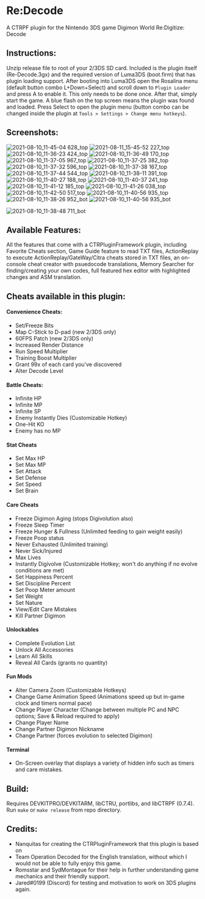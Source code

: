 # Re:Decode
 A CTRPF plugin for the Nintendo 3DS game Digimon World Re:Digitize: Decode

 ## Instructions:
 Unzip release file to root of your 2/3DS SD card. Included is the plugin itself (Re-Decode.3gx) and the required version of Luma3DS (boot.firm) that has plugin loading support. After booting into Luma3DS open the Rosalina menu (default button combo L+Down+Select) and scroll down to `Plugin Loader` and press A to enable it. This only needs to be done once. After that, simply start the game. A blue flash on the top screen means the plugin was found and loaded. Press Select to open the plugin menu (button combo can be changed inside the plugin at `Tools > Settings > Change menu hotkeys`).

 ## Screenshots:
 ![2021-08-10_11-45-04 628_top](https://user-images.githubusercontent.com/18319133/128909024-892161b3-43c4-4eae-a0a3-87d474b7424f.jpeg)
 ![2021-08-11_15-45-52 227_top](https://user-images.githubusercontent.com/18319133/129105735-dcbbc269-0fe2-46b5-a60e-2c7caafd46ee.jpg)
 ![2021-08-10_11-36-23 424_top](https://user-images.githubusercontent.com/18319133/128908487-b4d6be01-5372-44f5-9643-62fff81f1038.jpeg)
 ![2021-08-10_11-36-49 170_top](https://user-images.githubusercontent.com/18319133/128908709-35610fc4-5a71-4a49-9246-645d04fc9d23.jpeg)
 ![2021-08-10_11-37-05 967_top](https://user-images.githubusercontent.com/18319133/128908730-3f099126-784f-4989-a640-d98b8ab61969.jpeg)
 ![2021-08-10_11-37-25 382_top](https://user-images.githubusercontent.com/18319133/128908742-df41c22c-e0de-447a-a57a-47dd9cb6a045.jpeg)
 ![2021-08-10_11-37-32 596_top](https://user-images.githubusercontent.com/18319133/128908751-565c611b-28a6-4b1f-a503-1c69efcb867d.jpeg)
 ![2021-08-10_11-37-38 167_top](https://user-images.githubusercontent.com/18319133/128908761-9509de43-5284-4456-bd49-325325af4471.jpeg)
 ![2021-08-10_11-37-44 544_top](https://user-images.githubusercontent.com/18319133/128908770-97cba7f1-fe0e-4530-836e-d384b962ac6d.jpeg)
 ![2021-08-10_11-38-11 391_top](https://user-images.githubusercontent.com/18319133/128909007-df148ffe-aefd-499f-b2b9-872b3320778d.jpeg)
 ![2021-08-10_11-40-27 188_top](https://user-images.githubusercontent.com/18319133/128909011-ded84b12-6d63-488f-818a-06548707ff09.jpeg)
 ![2021-08-10_11-40-37 241_top](https://user-images.githubusercontent.com/18319133/128909013-5f7d215d-b788-44dd-b65d-609a136bd599.jpeg)
 ![2021-08-10_11-41-12 185_top](https://user-images.githubusercontent.com/18319133/128909018-6985e22c-92d7-48d0-9da9-60cb41f40de4.jpeg)
 ![2021-08-10_11-41-26 038_top](https://user-images.githubusercontent.com/18319133/128909022-db646db8-4e60-4124-91a2-ae31c708b5af.jpeg)
 ![2021-08-10_11-42-50 517_top](https://user-images.githubusercontent.com/18319133/128909023-567cbc2a-dbcc-482b-a346-ef17ffd33ea0.jpeg)
 ![2021-08-10_11-40-56 935_top](https://user-images.githubusercontent.com/18319133/128909016-0b48f8c4-8e22-4812-bb10-b91f414792dd.jpeg)
 ![2021-08-10_11-38-26 952_bot](https://user-images.githubusercontent.com/18319133/128909009-c22df7f9-6e69-4574-a62e-18e915a03ea9.jpeg)
 ![2021-08-10_11-40-56 935_bot](https://user-images.githubusercontent.com/18319133/128909014-fcae95cf-be6c-4625-b833-89d1e62695a5.jpeg)
 
 ![2021-08-10_11-38-48 711_bot](https://user-images.githubusercontent.com/18319133/128909010-f58cdd78-1127-4fe8-b57d-c4b99c3b86fa.jpeg)

 ## Available Features:

 All the features that come with a CTRPluginFramework plugin, including Favorite Cheats section, Game Guide feature to read TXT files, ActionReplay to execute ActionReplay/GateWay/Citra cheats stored in TXT files, an on-console cheat creator with psuedocode translations, Memory Searcher for finding/creating your own codes, full featured hex editor with highlighted changes and ASM translation.

 ## Cheats available in this plugin:

 #### Convenience Cheats:
 * Set/Freeze Bits
 * Map C-Stick to D-pad (new 2/3DS only)
 * 60FPS Patch )new 2/3DS only)
 * Increased Render Distance
 * Run Speed Multiplier
 * Training Boost Multiplier
 * Grant 99x of each card you've discovered
 * Alter Decode Level

 #### Battle Cheats:
 * Infinite HP
 * Infinite MP
 * Infinite SP
 * Enemy Instantly Dies (Customizable Hotkey)
 * One-Hit KO
 * Enemy has no MP

 #### Stat Cheats
 * Set Max HP
 * Set Max MP
 * Set Attack
 * Set Defense
 * Set Speed
 * Set Brain

 #### Care Cheats
 * Freeze Digimon Aging (stops Digivolution also)
 * Freeze Sleep Timer
 * Freeze Hunger & Fullness (Unlimited feeding to gain weight easily)
 * Freeze Poop status
 * Never Exhausted (Unlimited training)
 * Never Sick/Injured
 * Max Lives
 * Instantly Digivolve (Customizable Hotkey; won't do anything if no evolve conditions are met)
 * Set Happiness Percent
 * Set Discipline Percent
 * Set Poop Meter amount
 * Set Weight
 * Set Nature
 * View/Edit Care Mistakes
 * Kill Partner Digimon

 #### Unlockables
 * Complete Evolution List
 * Unlock All Accessories
 * Learn All Skills
 * Reveal All Cards (grants no quantity)

 #### Fun Mods
 * Alter Camera Zoom (Customizable Hotkeys)
 * Change Game Animation Speed (Animations speed up but in-game clock and timers normal pace)
 * Change Player Character (Change between multiple PC and NPC options; Save & Reload required to apply)
 * Change Player Name
 * Change Partner Digimon Nickname
 * Change Partner (forces evolution to selected Digimon)

 #### Terminal
 * On-Screen overlay that displays a variety of hidden info such as timers and care mistakes.

 ## Build:
 Requires DEVKITPRO/DEVKITARM, libCTRU, portlibs, and libCTRPF (0.7.4). Run `make` or `make release` from repo directory.

 ## Credits:
 * Nanquitas for creating the CTRPluginFramework that this plugin is based on
 * Team Operation Decoded for the English translation, without which I would not be able to fully enjoy this game.
 * Romsstar and SydMontague for their help in further understanding game mechanics and their friendly support.
 * Jared#0199 (Discord) for testing and motivation to work on 3DS plugins again.
